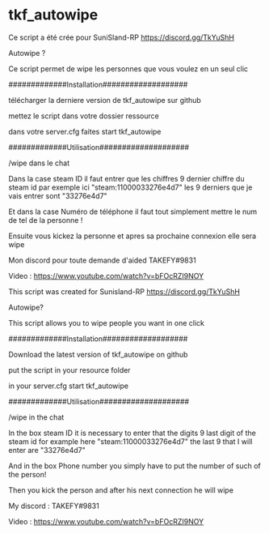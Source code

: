 # tkf_autowipe

Ce script a été crée pour SuniSland-RP https://discord.gg/TkYuShH

Autowipe ?

Ce script permet de wipe les personnes que vous voulez en un seul clic 

#############Installation###################

télécharger la derniere version de tkf_autowipe sur github

mettez le script dans votre dossier ressource 

dans votre server.cfg faites start tkf_autowipe

#############Utilisation####################

/wipe dans le chat

Dans la case steam ID il faut entrer que les chiffres 9 dernier chiffre du steam id par exemple ici "steam:11000033276e4d7" les 9 derniers que je vais entrer sont "33276e4d7" 

Et dans la case Numéro de téléphone il faut tout simplement mettre le num de tel de la personne ! 

Ensuite vous kickez la personne et apres sa prochaine connexion elle sera wipe

Mon discord pour toute demande d'aided TAKEFY#9831

Video : https://www.youtube.com/watch?v=bFOcRZI9NOY




This script was created for Sunisland-RP https://discord.gg/TkYuShH

Autowipe?

This script allows you to wipe people you want in one click

#############Installation###################

Download the latest version of tkf_autowipe on github

put the script in your resource folder

in your server.cfg start tkf_autowipe

#############Utilisation####################

/wipe in the chat

In the box steam ID it is necessary to enter that the digits 9 last digit of the steam id for example here "steam:11000033276e4d7" the last 9 that I will enter are "33276e4d7"

And in the box Phone number you simply have to put the number of such of the person!

Then you kick the person and after his next connection he will wipe

My discord : TAKEFY#9831

Video : https://www.youtube.com/watch?v=bFOcRZI9NOY
